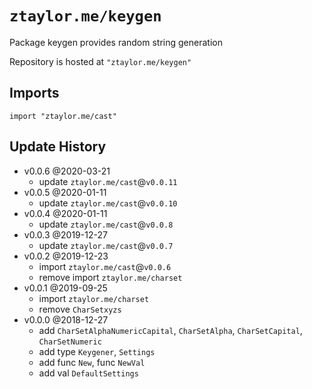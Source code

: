 # `ztaylor.me/keygen`
Package keygen provides random string generation

Repository is hosted at `"ztaylor.me/keygen"`

## Imports

`import "ztaylor.me/cast"`

## Update History

- v0.0.6 @2020-03-21
  - update `ztaylor.me/cast`@`v0.0.11`
- v0.0.5 @2020-01-11
  - update `ztaylor.me/cast`@`v0.0.10`
- v0.0.4 @2020-01-11
  - update `ztaylor.me/cast`@`v0.0.8`
- v0.0.3 @2019-12-27
  - update `ztaylor.me/cast`@`v0.0.7`
- v0.0.2 @2019-12-23
  - import `ztaylor.me/cast`@`v0.0.6`
  - remove import `ztaylor.me/charset`
- v0.0.1 @2019-09-25
  - import `ztaylor.me/charset`
  - remove `CharSetxyzs`
- v0.0.0 @2018-12-27
  - add `CharSetAlphaNumericCapital`, `CharSetAlpha`, `CharSetCapital`, `CharSetNumeric`
  - add type `Keygener`, `Settings`
  - add func `New`, func `NewVal`
  - add val `DefaultSettings`
